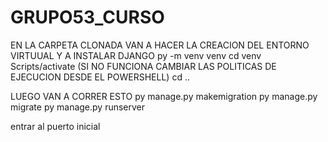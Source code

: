 # GRUPO53_CURSO

EN LA CARPETA CLONADA VAN A HACER LA CREACION DEL ENTORNO VIRTUUAL Y A INSTALAR DJANGO
py -m venv venv
cd venv
Scripts/activate (SI NO FUNCIONA CAMBIAR LAS POLITICAS DE EJECUCION DESDE EL POWERSHELL)
cd ..

LUEGO VAN A CORRER ESTO
py manage.py makemigration
py manage.py migrate
py manage.py runserver

entrar al puerto inicial
